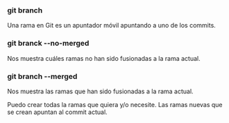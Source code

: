 ### git branch
Una rama en Git es un apuntador móvil apuntando a uno de los commits.

### git branck --no-merged
Nos muestra cuáles ramas no han sido fusionadas a la rama actual.

### git branch --merged
Nos muestra las ramas que han sido fusionadas a la rama actual.

Puedo crear todas la ramas que quiera y/o necesite.
Las ramas nuevas que se crean apuntan al commit actual.
